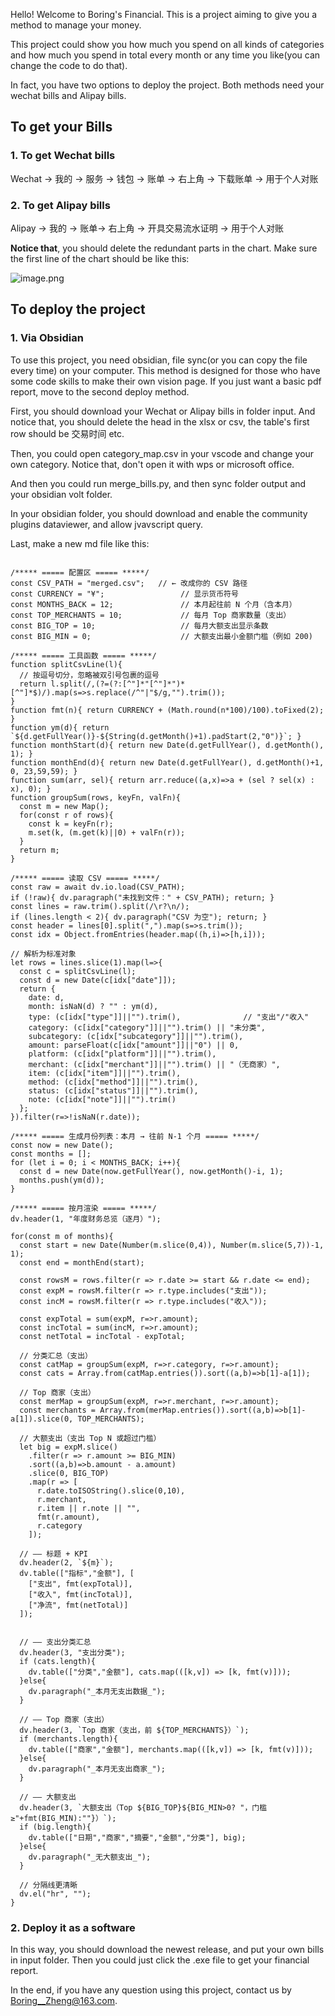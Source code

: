 Hello! Welcome to Boring's Financial. This is a project aiming to give you a method to manage your money. 

This project could show you how much you spend on all kinds of categories and how much you spend in total every month or any time you like(you can change the code to do that).

In fact, you have two options to deploy the project. Both methods need your wechat bills and Alipay bills.

## To get your Bills

### 1. To get  Wechat bills

Wechat -> 我的 -> 服务 -> 钱包 -> 账单 -> 右上角 -> 下载账单 -> 用于个人对账

### 2. To get Alipay bills

Alipay -> 我的 -> 账单-> 右上角 -> 开具交易流水证明 -> 用于个人对账

**Notice that**, you should delete the redundant parts in the chart. Make sure the first line of the chart should be like this:

![image.png](https://boring-picture1.oss-cn-hangzhou.aliyuncs.com/20250821012109188.png)


## To deploy the project

### 1. Via Obsidian

To use this project, you need obsidian, file sync(or you can copy the file every time) on your computer. This method is designed for those who have some code skills to make their own vision page. If you just want a basic pdf report, move to the second deploy method.

First, you should download your Wechat or Alipay bills in folder input. And notice that, you should delete the head in the xlsx or csv, the table's first row should be 交易时间 etc.

Then, you could open category_map.csv in your vscode and change your own category. Notice that, don't open it with wps or microsoft office.

And then you could run merge_bills.py, and then sync folder output and your obsidian volt folder.

In your obsidian folder, you should download and enable the community plugins dataviewer, and allow jvavscript query.

Last, make a new md file like this:


```dataviewjs

/***** ===== 配置区 ===== *****/
const CSV_PATH = "merged.csv";   // ← 改成你的 CSV 路径
const CURRENCY = "¥";                 // 显示货币符号
const MONTHS_BACK = 12;               // 本月起往前 N 个月（含本月）
const TOP_MERCHANTS = 10;             // 每月 Top 商家数量（支出）
const BIG_TOP = 10;                   // 每月大额支出显示条数
const BIG_MIN = 0;                    // 大额支出最小金额门槛（例如 200)

/***** ===== 工具函数 ===== *****/
function splitCsvLine(l){
  // 按逗号切分，忽略被双引号包裹的逗号
  return l.split(/,(?=(?:[^"]*"[^"]*")*[^"]*$)/).map(s=>s.replace(/^"|"$/g,"").trim());
}
function fmt(n){ return CURRENCY + (Math.round(n*100)/100).toFixed(2); }
function ym(d){ return `${d.getFullYear()}-${String(d.getMonth()+1).padStart(2,"0")}`; }
function monthStart(d){ return new Date(d.getFullYear(), d.getMonth(), 1); }
function monthEnd(d){ return new Date(d.getFullYear(), d.getMonth()+1, 0, 23,59,59); }
function sum(arr, sel){ return arr.reduce((a,x)=>a + (sel ? sel(x) : x), 0); }
function groupSum(rows, keyFn, valFn){
  const m = new Map();
  for(const r of rows){
    const k = keyFn(r);
    m.set(k, (m.get(k)||0) + valFn(r));
  }
  return m;
}

/***** ===== 读取 CSV ===== *****/
const raw = await dv.io.load(CSV_PATH);
if (!raw){ dv.paragraph("未找到文件：" + CSV_PATH); return; }
const lines = raw.trim().split(/\r?\n/);
if (lines.length < 2){ dv.paragraph("CSV 为空"); return; }
const header = lines[0].split(",").map(s=>s.trim());
const idx = Object.fromEntries(header.map((h,i)=>[h,i]));

// 解析为标准对象
let rows = lines.slice(1).map(l=>{
  const c = splitCsvLine(l);
  const d = new Date(c[idx["date"]]);
  return {
    date: d,
    month: isNaN(d) ? "" : ym(d),
    type: (c[idx["type"]]||"").trim(),              // "支出"/"收入"
    category: (c[idx["category"]]||"").trim() || "未分类",
    subcategory: (c[idx["subcategory"]]||"").trim(),
    amount: parseFloat(c[idx["amount"]]||"0") || 0,
    platform: (c[idx["platform"]]||"").trim(),
    merchant: (c[idx["merchant"]]||"").trim() || "（无商家）",
    item: (c[idx["item"]]||"").trim(),
    method: (c[idx["method"]]||"").trim(),
    status: (c[idx["status"]]||"").trim(),
    note: (c[idx["note"]]||"").trim()
  };
}).filter(r=>!isNaN(r.date));

/***** ===== 生成月份列表：本月 → 往前 N-1 个月 ===== *****/
const now = new Date();
const months = [];
for (let i = 0; i < MONTHS_BACK; i++){
  const d = new Date(now.getFullYear(), now.getMonth()-i, 1);
  months.push(ym(d));
}

/***** ===== 按月渲染 ===== *****/
dv.header(1, "年度财务总览（逐月）");

for(const m of months){
  const start = new Date(Number(m.slice(0,4)), Number(m.slice(5,7))-1, 1);
  const end = monthEnd(start);

  const rowsM = rows.filter(r => r.date >= start && r.date <= end);
  const expM = rowsM.filter(r => r.type.includes("支出"));
  const incM = rowsM.filter(r => r.type.includes("收入"));

  const expTotal = sum(expM, r=>r.amount);
  const incTotal = sum(incM, r=>r.amount);
  const netTotal = incTotal - expTotal;

  // 分类汇总（支出）
  const catMap = groupSum(expM, r=>r.category, r=>r.amount);
  const cats = Array.from(catMap.entries()).sort((a,b)=>b[1]-a[1]);

  // Top 商家（支出）
  const merMap = groupSum(expM, r=>r.merchant, r=>r.amount);
  const merchants = Array.from(merMap.entries()).sort((a,b)=>b[1]-a[1]).slice(0, TOP_MERCHANTS);

  // 大额支出（支出 Top N 或超过门槛）
  let big = expM.slice()
    .filter(r => r.amount >= BIG_MIN)
    .sort((a,b)=>b.amount - a.amount)
    .slice(0, BIG_TOP)
    .map(r => [
      r.date.toISOString().slice(0,10),
      r.merchant,
      r.item || r.note || "",
      fmt(r.amount),
      r.category
    ]);

  // —— 标题 + KPI
  dv.header(2, `${m}`);
  dv.table(["指标","金额"], [
    ["支出", fmt(expTotal)],
    ["收入", fmt(incTotal)],
    ["净流", fmt(netTotal)]
  ]);
  

  // —— 支出分类汇总
  dv.header(3, "支出分类");
  if (cats.length){
    dv.table(["分类","金额"], cats.map(([k,v]) => [k, fmt(v)]));
  }else{
    dv.paragraph("_本月无支出数据_");
  }

  // —— Top 商家（支出）
  dv.header(3, `Top 商家（支出，前 ${TOP_MERCHANTS}）`);
  if (merchants.length){
    dv.table(["商家","金额"], merchants.map(([k,v]) => [k, fmt(v)]));
  }else{
    dv.paragraph("_本月无支出商家_");
  }

  // —— 大额支出
  dv.header(3, `大额支出（Top ${BIG_TOP}${BIG_MIN>0? "，门槛≥"+fmt(BIG_MIN):""}）`);
  if (big.length){
    dv.table(["日期","商家","摘要","金额","分类"], big);
  }else{
    dv.paragraph("_无大额支出_");
  }

  // 分隔线更清晰
  dv.el("hr", "");
}
```


### 2. Deploy it as a software

In this way, you should download the newest release, and put your own bills in input folder. Then you could just click the .exe file to get your financial report.



In the end, if you have any question using this project, contact us by Boring__Zheng@163.com.